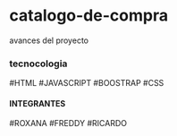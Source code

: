 # catalogo-de-compra

avances del proyecto


### tecnocologia

#HTML 
#JAVASCRIPT 
#BOOSTRAP 
#CSS

#### INTEGRANTES

#ROXANA
#FREDDY
#RICARDO
